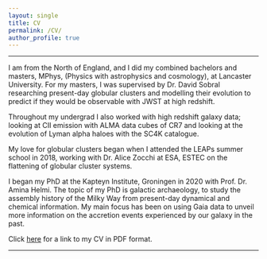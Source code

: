 ```yaml
---
layout: single
title: CV
permalink: /CV/
author_profile: true
---
```

 
---
I am from the North of  England, and I did my combined bachelors and masters, 
MPhys, (Physics with astrophysics and cosmology), at Lancaster University. 
For my masters, I was supervised by Dr. David Sobral researching present-day globular clusters 
and modelling their evolution to predict if they would be observable with JWST at high redshift. 

Throughout my undergrad I also worked with high redshift galaxy data; looking at CII 
emission with ALMA data cubes of CR7 and looking at the evolution of Lyman alpha haloes 
with the SC4K catalogue. 

My love for globular clusters began when I attended the LEAPs summer school in 2018, 
working with Dr. Alice Zocchi at ESA, ESTEC on the flattening of globular cluster systems.

I began my PhD at the Kapteyn Institute, Groningen in 2020 with Prof. Dr. Amina Helmi. The 
topic of my PhD is galactic archaeology, to study the assembly history of the Milky Way
from present-day dynamical and chemical information. My main focus has been on using Gaia 
data to unveil more information on the accretion events experienced by our galaxy in the past.

Click [here](https://nbviewer.org/github/emma-l-dodd/emma-l-dodd.github.io/blob/master/assets/files/Emma_Dodd_CV.pdf) for a link to my CV in PDF format.


---





